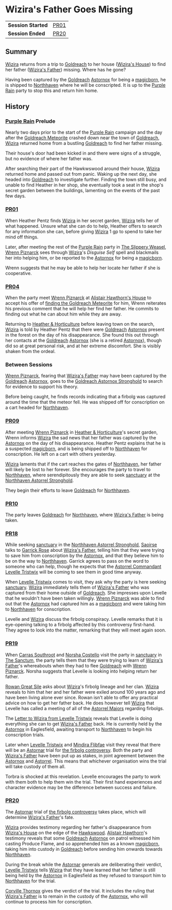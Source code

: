 # Wizira's Father Goes Missing

|||
| --- | --- |
| **Session Started** | [PR01](../sessions/PR01.md) | storyline.2
| **Session Ended** | [PR20](../sessions/PR20.md) |

## Summary

[Wizira](../characters/wizira.md) returns from a trip to [Goldreach](../civilisations/kingdom-of-astor/SETTLEMENTS/GOLDREACH/README.md) to her house ([Wizira's House](../civilisations/kingdom-of-astor/SETTLEMENTS/GOLDREACH/wiziras-house.md)) to find her father ([Wizira's Father](../characters/wiziras-father.md)) missing. Where has he gone?

Having been captured by the [Goldreach](../civilisations/kingdom-of-astor/SETTLEMENTS/GOLDREACH/README.md) [Astornox](../organisations/astornox/astornox.md) for being a [magicborn](../civilisations/kingdom-of-astor/magicborn.md), he is shipped to [Northhaven](../places/cities/northhaven.md) where he will be conscripted. It is up to the [Purple Rain](../campaigns/purple-rain.md) party to stop this and return him home.

## History

### [Purple Rain](../campaigns/purple-rain.md) Prelude

Nearly two days prior to the start of the [Purple Rain](../campaigns/purple-rain.md) campaign and the day after the [Goldreach Meteorite](../items/meteoric/meteorites/goldreach-meteorite.md) crashed down near the town of [Goldreach](../civilisations/kingdom-of-astor/SETTLEMENTS/GOLDREACH/README.md), [Wizira](../characters/wizira.md) returned home from  a bustling [Goldreach](../civilisations/kingdom-of-astor/SETTLEMENTS/GOLDREACH/README.md) to find her father missing.

Their house's door had been kicked in and there were signs of a struggle, but no evidence of where her father was.

After searching their part of the Hawkwswood around their house, [Wizira](../characters/wizira.md) returned home and passed out from panic. Waking up the next day, she headed into [Goldreach](../civilisations/kingdom-of-astor/SETTLEMENTS/GOLDREACH/README.md) to investigate further. Finding the town still busy, and unable to find Heather in her shop, she eventually took a seat in the shop's secret garden between the buildings, lamenting on the events of the past few days.

### [PR01](../sessions/PR01.md)

When Heather Pentz finds [Wizira](../characters/wizira.md) in her secret garden, [Wizira](../characters/wizira.md) tells her of what happened. Unsure what she can do to help, Heather offers to search for any information she can, before giving [Wizira](../characters/wizira.md) 1 gp to spend to take her mind off things.

Later, after meeting the rest of the [Purple Rain](../campaigns/purple-rain.md) party in [The Slippery Weasel](../civilisations/kingdom-of-astor/SETTLEMENTS/GOLDREACH/the-slippery-weasel.md), [Wrenn Piznarck](../characters/wrenn-piznarck.md) sees through [Wizira](../characters/wizira.md)'s *Disguise Self* spell and blackmails her into helping him, or be reported to the [Astornox](../organisations/astornox/astornox.md) for being a [magicborn](../civilisations/kingdom-of-astor/magicborn.md).

Wrenn suggests that he may be able to help her locate her father if she is cooperative.

### [PR04](../sessions/PR04.md)

When the party meet [Wrenn Piznarck](../characters/wrenn-piznarck.md) at [Alistair Hawthorn's House](../civilisations/kingdom-of-astor/SETTLEMENTS/GOLDREACH/alistair-hawthorns-house.md) to accept his offer of [finding the Goldreach Meteorite](finding-the-goldreach-meteorite.md) for him, Wrenn reiterates his previous comment that he will help her find her father. He commits to finding out what he can about him while they are away.

Returning to [Heather & Horticulture](../civilisations/kingdom-of-astor/SETTLEMENTS/GOLDREACH/heather-and-horticulture.md) before leaving town on the search, [Wizira](../characters/wizira.md) is told by Heather Pentz that there were [Goldreach](../civilisations/kingdom-of-astor/SETTLEMENTS/GOLDREACH/README.md) [Astornox](../organisations/astornox/astornox.md) present in the forest on the day of his disappearance. She found this out through her contacts at the [Goldreach](../civilisations/kingdom-of-astor/SETTLEMENTS/GOLDREACH/README.md) [Astornox](../organisations/astornox/astornox.md) (she is a retired [Astornox](../organisations/astornox/astornox.md)), though did so at great personal risk, and at her extreme discomfort. She is visibly shaken from the ordeal.

### Between Sessions

[Wrenn Piznarck](../characters/wrenn-piznarck.md), fearing that [Wizira's Father](../characters/wiziras-father.md) may have been captured by the [Goldreach](../civilisations/kingdom-of-astor/SETTLEMENTS/GOLDREACH/README.md) [Astornox](../organisations/astornox/astornox.md), goes to the [Goldreach Astornox Stronghold](../civilisations/kingdom-of-astor/SETTLEMENTS/GOLDREACH/goldreach-astornox-stronghold.md) to search for evidence to support his theory.

Before being caught, he finds records indicating that a firbolg was captured around the time that the meteor fell. He was shipped off for conscription on a cart headed for [Northhaven](../places/cities/northhaven.md).

### [PR09](../sessions/PR09.md)

After meeting [Wrenn Piznarck](../characters/wrenn-piznarck.md) in [Heather & Horticulture](../civilisations/kingdom-of-astor/SETTLEMENTS/GOLDREACH/heather-and-horticulture.md)'s secret garden, Wrenn informs [Wizira](../characters/wizira.md) the sad news that her father was captured by the [Astornox](../organisations/astornox/astornox.md) on the day of his disappearance. Heather Pentz explains that he is a suspected [magicborn](../civilisations/kingdom-of-astor/magicborn.md), and is being shipped off to [Northhaven](../places/cities/northhaven.md) for conscription. He left on a cart with others yesterday.

[Wizira](../characters/wizira.md) laments that if the cart reaches the gates of [Northhaven](../places/cities/northhaven.md), her father will likely be lost to her forever. She encourages the party to travel to [Northhaven](../places/cities/northhaven.md), where serendipitously they are able to seek [sanctuary](../organisations/astorrel/sanctuary.md) at the [Northhaven Astorrel Stronghold](../places/strongholds/northhaven-astorrel-stronghold.md).

They begin their efforts to leave [Goldreach](../civilisations/kingdom-of-astor/SETTLEMENTS/GOLDREACH/README.md) for [Northhaven](../places/cities/northhaven.md).

### [PR10](../sessions/PR10.md)

The party leaves [Goldreach](../civilisations/kingdom-of-astor/SETTLEMENTS/GOLDREACH/README.md) for [Northhaven](../places/cities/northhaven.md), where [Wizira's Father](../characters/wiziras-father.md) is being taken.

### [PR18](../sessions/PR18.md)

While seeking [sanctuary](../organisations/astorrel/sanctuary.md) in the [Northhaven Astorrel Stronghold](../places/strongholds/northhaven-astorrel-stronghold.md), [Saoirse](../../../astarus/people/saoirse.md) talks to [Garrick Rose](../characters/garrick-rose.md) about [Wizira's Father](../characters/wiziras-father.md), telling him that they were trying to save him from conscription by the [Astornox](../organisations/astornox/astornox.md), and that they believe him to be on the way to [Northhaven](../places/cities/northhaven.md). Garrick agrees to pass on the word to someone who can help, though he expects that the [Astorrel Commandant](../organisations/astorrel/ranks/astorrel-commandant.md) [Levelle Tristwix](../characters/levelle-tristwix.md) will be coming to see them in good time anyway.

When [Levelle Tristwix](../characters/levelle-tristwix.md) comes to visit, they ask why the party is here seeking [sanctuary](../organisations/astorrel/sanctuary.md). [Wizira](../characters/wizira.md) immediately tells them of [Wizira's Father](../characters/wiziras-father.md) who was captured from their home outside of [Goldreach](../civilisations/kingdom-of-astor/SETTLEMENTS/GOLDREACH/README.md). She impresses upon Levelle that he wouldn't have been taken willingly. [Wrenn Piznarck](../characters/wrenn-piznarck.md) was able to find out that the [Astornox](../organisations/astornox/astornox.md) had captured him as a [magicborn](../civilisations/kingdom-of-astor/magicborn.md) and were taking him to [Northhaven](../places/cities/northhaven.md) for conscription.

Levelle and [Wizira](../characters/wizira.md) discuss the firbolg conspiracy. Levelle remarks that it is eye-opening talking to a firbolg affected by this controversy first-hand. They agree to look into the matter, remarking that they will meet again soon.

### [PR19](../sessions/PR19.md)

When [Carras Southroot](../characters/carras-southroot.md) and [Norsha Costello](../characters/norsha-costello.md) visit the party in [sanctuary](../organisations/astorrel/sanctuary.md) in [The Sanctum](../places/buildings/the-sanctum.md), the party tells them that they were trying to learn of [Wizira's Father](../characters/wiziras-father.md)'s whereabouts when they had to flee [Goldreach](../civilisations/kingdom-of-astor/SETTLEMENTS/GOLDREACH/README.md) with [Wrenn Piznarck](../characters/wrenn-piznarck.md). Norsha suggests that Levelle is looking into helping return her father.

[Rowan Great Sile](../characters/rowan-great-sile.md) asks about [Wizira](../characters/wizira.md)'s firbolg lineage and her clan. [Wizira](../characters/wizira.md) reveals to him that her and her father were exiled around 100 years ago and have been living alone ever since. Rowan isn't able to offer any practical advice on how to get her father back. He does however tell [Wizira](../characters/wizira.md) that Levelle has called a meeting of all of the [Astorrel Majors](../organisations/astorrel/ranks/astorrel-major.md) regarding firbolgs.

The [Letter to Wizira from Levelle Tristwix](../papers/letters/letter-to-wizira-from-levelle-tristwix.md) reveals that Levelle is doing everything she can to get [Wizira's Father](../characters/wiziras-father.md) back. He is currently held by the [Astornox](../organisations/astornox/astornox.md) in Eaglesfield, awaiting transport to [Northhaven](../places/cities/northhaven.md) to begin his conscription trials.

Later when [Levelle Tristwix](../characters/levelle-tristwix.md) and [Mindira Flibfae](../characters/mindira-flibfae.md) visit they reveal that there will be an [Astornar](../organisations/astornar.md) trial for [the firbolg controversy](the-firbolg-controversy.md). Both the party and [Wizira's Father](../characters/wiziras-father.md) have been put up as stakes, in joint agreement between the [Astornox](../organisations/astornox/astornox.md) and [Astorrel](../organisations/astorrel/astorrel.md). This means that whichever organisation wins the trial will take custody of them all.

Torbra is shocked at this revelation. Levelle encourages the party to work with them both to help them win the trial. Their first hand experiences and character evidence may be the difference between success and failure.

### [PR20](../sessions/PR20.md)

The [Astornar](../organisations/astornar.md) trial of [the firbolg controversy](the-firbolg-controversy.md) takes place, which will determine [Wizira's Father](../characters/wiziras-father.md)'s fate.

[Wizira](../characters/wizira.md) provides testimony regarding her father's disappearance from [Wizira's House](../civilisations/kingdom-of-astor/SETTLEMENTS/GOLDREACH/wiziras-house.md) on the edge of the [Hawkswood](../places/forests/hawkswood.md). [Alistair Hawthorn](../characters/alistair-hawthorn.md)'s testimony reveals that some [Goldreach](../civilisations/kingdom-of-astor/SETTLEMENTS/GOLDREACH/README.md) [Astornox](../organisations/astornox/astornox.md) on patrol witnessed him casting Produce Flame, and so apprehended him as a known [magicborn](../civilisations/kingdom-of-astor/magicborn.md), taking him into custody in [Goldreach](../civilisations/kingdom-of-astor/SETTLEMENTS/GOLDREACH/README.md) before sending him onwards towards [Northhaven](../places/cities/northhaven.md).

During the break while the [Astornar](../organisations/astornar.md) generals are deliberating their verdict, [Levelle Tristwix](../characters/levelle-tristwix.md) tells [Wizira](../characters/wizira.md) that they have learned that her father is still being held by the [Astornox](../organisations/astornox/astornox.md) in Eaglesfield as they refused to transport him to [Northhaven](../places/cities/northhaven.md) for the trial.

[Corville Thornox](../characters/corville-thornox.md) gives the verdict of the trial. It includes the ruling that [Wizira's Father](../characters/wiziras-father.md) is to remain in the custody of the [Astornox](../organisations/astornox/astornox.md), who will continue to process him for conscription.
